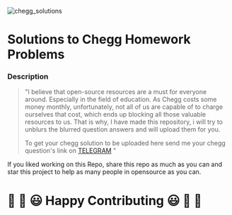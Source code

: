 ![chegg_solutions](https://creativesavantz.com/wp-content/uploads/2015/12/chegg-3.png)

# Solutions to Chegg Homework Problems

 ### Description
 <blockquote>
"I believe that open-source resources are a must for everyone around. Especially in the field of education. As Chegg costs some money monthly, unfortunately, not all of us are capable of to charge ourselves that cost, which ends up blocking all those valuable resources to us. That is why, I have made  this repository, i will try to  unblurs the blurred question answers and will upload them for you. 
  
To get your chegg solution to be uploaded here send me your chegg question's link on <a href="https://t.me/Its_Mirror_Here" target="_blank">TELEGRAM</a> "
  
</blockquote>

If you liked working on this Repo, share this repo as much as you can and star this project to help as many people in opensource as you can.

# 🎉 🎊 😃 Happy Contributing 😃 🎊 🎉
